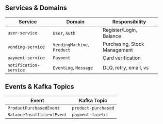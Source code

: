 ## Services & Domains
| Service                | Domain                      | Responsibility |
|------------------------|-----------------------------|--|
| `user-service`         | `User`, `Auth`              | Register/Login, Balance
| `vending-service`      | `VendingMachine`, `Product` | Purchasing, Stock Management
| `payment-service`      | `Payment`                   | Card verification
| `notification-service` | `EventLog`, `Message`       | DLQ, retry, email, vs

## Events & Kafka Topics
| Event | Kafka Topic |
|--|--|
|`ProductPurchasedEvent`| `product-purchased`
|`BalanceInsufficientEvent` | `payment-faield`

